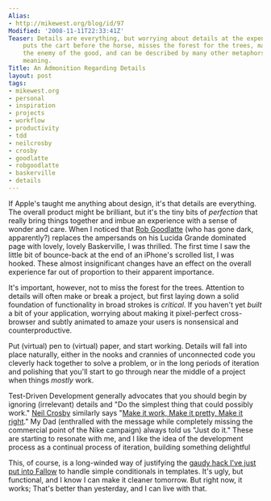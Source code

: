 ```yaml
---
Alias:
- http://mikewest.org/blog/id/97
Modified: '2008-11-11T22:33:41Z'
Teaser: Details are everything, but worrying about details at the expense of progress
    puts the cart before the horse, misses the forest for the trees, makes perfect
    the enemy of the good, and can be described by many other metaphors with similar
    meaning.
Title: An Admonition Regarding Details
layout: post
tags:
- mikewest.org
- personal
- inspiration
- projects
- workflow
- productivity
- tdd
- neilcrosby
- crosby
- goodlatte
- robgoodlatte
- baskerville
- details
---
```

If Apple's taught me anything about design, it's that details are everything.  The overall product might be brilliant, but it's the tiny bits of _perfection_ that really bring things together and imbue an experience with a sense of wonder and care.  When I noticed that [Rob Goodlatte][rob] (who has gone dark, apparently?) replaces the ampersands on his Lucida Grande dominated page with lovely, lovely Baskerville, I was thrilled.  The first time I saw the little bit of bounce-back at the end of an iPhone's scrolled list, I was hooked.  These almost insignificant changes have an effect on the overall experience far out of proportion to their apparent importance.

[rob]: http://robgoodlatte.com/

It's important, however, not to miss the forest for the trees.  Attention to details will often make or break a project, but first laying down a solid foundation of functionality in broad strokes is _critical_.  If you haven't yet _built_ a bit of your application, worrying about making it pixel-perfect cross-browser and subtly animated to amaze your users is nonsensical and counterproductive.

Put (virtual) pen to (virtual) paper, and start working.  Details will fall into place naturally, either in the nooks and crannies of unconnected code you cleverly hack together to solve a problem, or in the long periods of iteration and polishing that you'll start to go through near the middle of a project when things _mostly_ work.

Test-Driven Development generally advocates that you should begin by ignoring (irrelevant) details and "Do the simplest thing that could possibly work."  [Neil Crosby][neil] similarly says "[Make it work, Make it pretty, Make it right][miw]."  My Dad (enthralled with the message while completely missing the commercial point of the Nike campaign) always told us "Just do it."  These are starting to resonate with me, and I like the idea of the development process as a continual process of iteration, building something delightful


[neil]: http://neilcrosby.com/vcard/
[miw]: http://thecodetrain.co.uk/2008/11/make-it-work-make-it-pretty-make-it-right/

This, of course, is a long-winded way of justifying the [gaudy hack I've just put into Fallow][commit] to handle simple conditionals in templates.  It's ugly, but functional, and I know I can make it cleaner tomorrow.  But right now, it works; That's better than yesterday, and I can live with that.

[commit]: http://github.com/mikewest/fallow/commit/9d9b4e69e56841fabe38eb4724caa8b629f40db3